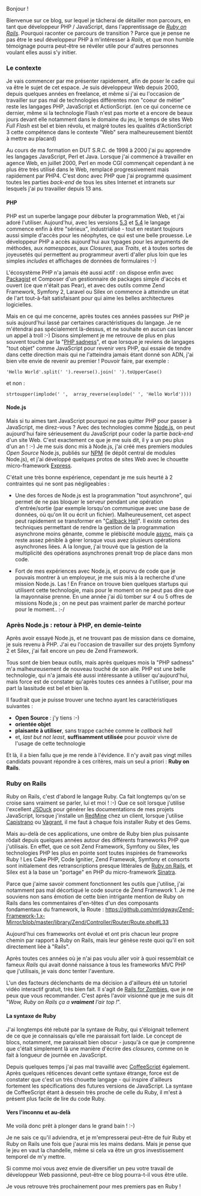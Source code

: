 Bonjour !

Bienvenue sur ce blog, sur lequel je tâcherai de détailler mon parcours, en tant que développeur PHP / JavaScript, dans l'apprentissage de *[Ruby on Rails](http://rubyonrails.org)*.
Pourquoi raconter ce parcours de transition ? Parce que je pense ne pas être le seul développeur PHP à m'intéresser à _Rails_, et que mon humble témoignage pourra peut-être se révéler utile pour d'autres personnes voulant elles aussi s'y initier.


### Le contexte


Je vais commencer par me présenter rapidement, afin de poser le cadre qui va être le sujet de cet espace.
Je suis développeur Web depuis 2000, depuis quelques années en freelance, et même si j'ai eu l'occasion de travailler sur pas mal de technologies différentes mon "coeur de métier" reste les langages PHP, JavaScript et ActionScript.
(en ce qui concerne ce dernier, même si la technologie Flash n'est pas morte et a encore de beaux jours devant elle notamment dans le domaine du jeu, le temps de sites Web _Full Flash_ est bel et bien révolu, et malgré toutes les qualités d'ActionScript 3 cette compétence dans le contexte "Web" sera malheureusement bientôt à mettre au placard)

Au cours de ma formation en DUT S.R.C. de 1998 à 2000 j'ai pu apprendre les langages JavaScript, Perl et Java.
Lorsque j'ai commencé à travailler en agence Web, en juillet 2000, Perl en mode CGI commençait cependant à ne plus être très utilisé dans le Web, remplacé progressivement mais rapidement par PHP4.
C'est donc avec PHP que j'ai programmé quasiment toutes les parties _back-end_ de tous les sites Internet et intranets sur lesquels j'ai pu travailler depuis 13 ans.


#### PHP


PHP est un superbe langage pour débuter la programmation Web, et j'ai adoré l'utiliser.
Aujourd'hui, avec les versions [5.3](http://php.net/manual/fr/migration53.new-features.php) et [5.4](http://php.net/manual/fr/migration54.new-features.php) le langage commence enfin à être "sérieux", industrialisé - tout en restant toujours aussi simple d'accès pour les néophytes, ce qui est une belle prouesse.
Le développeur PHP a accès aujourd'hui aux typages pour les arguments de méthodes, aux _namespaces_, aux _Closures_, aux _Traits_, et à toutes sortes de joyeusetés qui permettent au programmeur averti d'aller plus loin que les simples _includes_ et affichages de données de formulaires :-)

L'écosystème PHP n'a jamais été aussi actif : on dispose enfin avec [Packagist](https://packagist.org/) et Composer d'un gestionnaire de packages simple d'accès et ouvert (ce que n'était pas Pear), et avec des outils comme Zend Framework, Symfony 2, Laravel ou Silex on commence à atteindre un état de l'art tout-à-fait satisfaisant pour qui aime les belles architectures logicielles.

Mais en ce qui me concerne, après toutes ces années passées sur PHP je suis aujourd'hui lassé par certaines caractéristiques du langage. Je ne m'étendrai pas spécialement là-dessus, et ne souhaite en aucun cas lancer un appel à troll :-)
Disons simplement je me retrouve de plus en plus souvent touché par la "[PHP sadness](http://phpsadness.com/)", et que lorsque je reviens de langages "tout objet" comme JavaScript pour revenir vers PHP, qui essaie de tendre dans cette direction mais qui ne l'atteindra jamais étant donné son ADN, j'ai bien vite envie de revenir au premier !
Pouvoir faire, par exemple :

<pre><code class="language-javascript">'Hello World'.split(' ').reverse().join(' ').toUpperCase()</code></pre>

et non :

<pre><code class="language-php">strtoupper(implode(' ',  array_reverse(explode(' ', 'Hello World')))) </code></pre>


#### Node.js


Mais si tu aimes tant JavaScript pourquoi ne pas quitter PHP pour passer à JavaScript, me direz-vous ? Avec des technologies comme [Node.js](http://nodejs.org/), on peut aujourd'hui faire sérieusement du JavaScript pour coder la partie _back-end_ d'un site Web.
C'est exactement ce que je me suis dit, il y a un peu plus d'un an ! :-) Je me suis donc mis à Node.js, j'ai créé mes premiers modules _Open Source_ Node.js, publiés sur [NPM](https://npmjs.org/) (le dépôt central de modules Node.js), et j'ai développé quelques protos de sites Web avec le chouette micro-framework [Express](http://expressjs.com/guide.html).

C'était une très bonne expérience, cependant je me suis heurté à 2 contraintes qui ne sont pas négligeables :

- Une des forces de Node.js est la programmation "tout asynchrone", qui permet de ne pas bloquer le serveur pendant une opération d'entrée/sortie (par exemple lorsqu'on communique avec une base de données, où qu'on lit ou écrit un fichier).
  Malheureusement, cet aspect peut rapidement se transformer en "[Callback Hell](http://callbackhell.com/)". Il existe certes des techniques permettant de rendre la gestion de la programmation asynchrone moins gênante, comme le plébiscité module [async](https://github.com/caolan/async), mais ça reste assez pénible à gérer lorsque vous avez plusieurs opérations asynchrones liées.
  A la longue, j'ai trouvé que la gestion de la multiplicité des opérations asynchrones prenait trop de place dans mon code.

- Fort de mes expériences avec Node.js, et pourvu de code que je pouvais montrer à un employeur, je me suis mis à la recherche d'une mission Node.js.
  Las ! En France on trouve bien quelques startups qui utilisent cette technologie, mais pour le moment on ne peut pas dire que la mayonnaise prenne. En une année j'ai dû tomber sur 4 ou 5 offres de missions Node.js ; on ne peut pas vraiment parler de marché porteur pour le moment.. :-/


### Après Node.js : retour à PHP, en demie-teinte


Après avoir essayé Node.js, et ne trouvant pas de mission dans ce domaine, je suis revenu à PHP. J'ai eu l'occasion de travailler sur des projets Symfony 2 et Silex, j'ai fait encore un peu de Zend Framework.

Tous sont de bien beaux outils, mais après quelques mois la "PHP sadness" m'a malheureusement de nouveau touché de son aile.
PHP est une belle technologie, qui n'a jamais été aussi intéressante à utiliser qu'aujourd'hui, mais force est de constater qu'après toutes ces années à l'utiliser, pour ma part la lassitude est bel et bien là.

Il faudrait que je puisse trouver une techno ayant les caractéristiques suivantes :

- **Open Source** : j'y tiens :-)
- **orientée objet**
- **plaisante à utiliser**, sans trappe cachée comme le _callback hell_
- et, *last but not least*, **suffisamment utilisée** pour pouvoir vivre de l'usage de cette technologie

Et là, il a bien fallu que je me rende à l'évidence. Il n'y avait pas vingt milles candidats pouvant répondre à ces critères, mais un seul a priori : **Ruby on Rails**.


### Ruby on Rails

Ruby on Rails, c'est d'abord le langage Ruby. Ca fait longtemps qu'on se croise sans vraiment se parler, lui et moi ! :-)
Que ce soit lorsque j'utilise l'excellent [JSDuck](https://github.com/senchalabs/jsduck) pour générer les documentations de mes projets JavaScript, lorsque j'installe un [RedMine](http://www.redmine.org/) chez un client, lorsque j'utilise [Capistrano](www.capistranorb.com) ou [Vagrant](http://www.vagrantup.com/), il me faut à chaque fois installer Ruby et des Gems.

Mais au-delà de ces applications, une ombre de Ruby bien plus puissante rôdait depuis quelques années autour des différents frameworks PHP que j'utilisais. En effet, que ce soit Zend Framework, Symfony ou Silex, les technologies PHP les plus en pointe sont toutes inspirées de frameworks Ruby !
Les Cake PHP, Code Ignitier, Zend Framewok, Symfony et consorts sont initialement des retranscriptions presque littérales de [Ruby on Rails](rubyonrails.org), et Silex est à la base un "portage" en PHP du micro-framework [Sinatra](http://www.sinatrarb.com/).

Parce que j'aime savoir comment fonctionnent les outils que j'utilise, j'ai notamment pas mal décortiqué le code source de Zend Framework 1. Je me souviens non sans émotion de cette bien intrigante mention de Ruby on Rails dans les commentaires d'en-têtes d'un des composants fondamentaux du framework, la Route : https://github.com/mridgway/Zend-Framework-1.x-Mirror/blob/master/library/Zend/Controller/Router/Route.php#L33

Aujourd'hui ces frameworks ont évolué et ont pris chacun leur propre chemin par rapport à Ruby on Rails, mais leur génèse reste quoi qu'il en soit directement liée à "Rails".

Après toutes ces années où je n'ai pas voulu aller voir à quoi ressemblait ce fameux _Rails_ qui avait donné naissance à tous les frameworks MVC PHP que j'utilisais, je vais donc tenter l'aventure.

L'un des facteurs déclenchants de ma décision a d'ailleurs été un tutoriel vidéo interactif gratuit, très bien fait. Il s'agit de [Rails for Zombies]( http://railsforzombies.org/levels/1), que je ne peux que vous recommander.
C'est après l'avoir visionné que je me suis dit "_Wow, Ruby on Rails ça a **vraiment** l'air top !_".

#### La syntaxe de Ruby

J'ai longtemps été rebuté par la syntaxe de Ruby, qui s'éloignait tellement de ce que je connaissais qu'elle me paraissait fort laide.
Le concept de blocs, notamment, me paraissait bien obscur -  jusqu'à ce que je comprenne que c'était simplement là une manière d'écrire des _closures_, comme on le fait à longueur de journée en JavaScript.

Depuis quelques temps j'ai pas mal travaillé avec [CoffeeScript](http://coffeescript.org/) également. Après quelques réticences devant cette syntaxe étrange, force est de constater que c'est un très chouette langage - qui inspire d'ailleurs fortement les spécifications des futures versions de JavaScript.
La syntaxe de CoffeeScript étant à dessein très proche de celle du Ruby, il m'est à présent plus facile de lire du code Ruby.

#### Vers l'inconnu et au-delà

Me voilà donc prêt à plonger dans le grand bain ! :-)

Je ne sais ce qu'il adviendra, et je m'empresserai peut-être de fuir Ruby et Ruby on Rails une fois que j'aurai mis les mains dedans. Mais je pense que le jeu en vaut la chandelle, même si cela va être un gros investissement temporel de m'y mettre.

Si comme moi vous avez envie de diversifier un peu votre travail de développeur Web passionné, peut-être ce blog pourra-t-il vous être utile.

Je vous retrouve très prochainement pour mes premiers pas en Ruby !